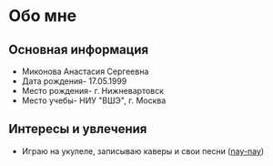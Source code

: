 # Обо мне
## Основная информация
* Миконова Анастасия Сергеевна
* Дата рождения- 17.05.1999
* Место рождения- г. Нижневартовск
* Место учебы- НИУ "ВШЭ", г. Москва
## Интересы и увлечения
* Играю на укулеле, записываю каверы и свои песни ([nay-nay](https://m.vk.com/naynayclub))
